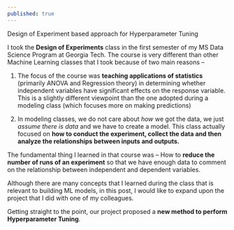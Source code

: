 ```yaml
---
published: true
---
```

Design of Experiment based approach for Hyperparameter Tuning

I took the **Design of Experiments** class in the first semester of my MS Data Science Program at Georgia Tech. The course is very different than other Machine Learning classes that I took because of two main reasons – 

1.	The focus of the course was **teaching applications of statistics** (primarily ANOVA and Regression theory) in determining whether independent variables have significant effects on the response variable. This is a slightly different viewpoint than the one adopted during a modeling class (which focuses more on making predictions)

2.	In modeling classes, we do not care about _how_ we got the data, we just _assume there is data_ and we have to create a model. This class actually focused on **how to conduct the experiment, collect the data and then analyze the relationships between inputs and outputs.**

The fundamental thing I learned in that course was – How to **reduce the number of runs of an experiment** so that we have enough data to comment on the relationship between independent and dependent variables. 

Although there are many concepts that I learned during the class that is relevant to building ML models, in this post, I would like to expand upon the project that I did with one of my colleagues. 

Getting straight to the point, our project proposed a **new method to perform Hyperparameter Tuning**.
